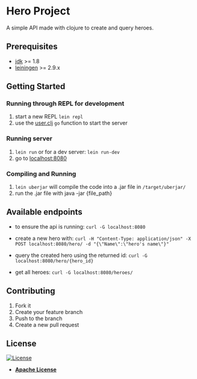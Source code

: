
# Hero Project

A simple API made with clojure to create and query heroes.

## Prerequisites

- [jdk](https://www.oracle.com/technetwork/pt/java/javase/downloads/index.html) >= 1.8
- [leiningen](https://leiningen.org/) >= 2.9.x

## Getting Started

### Running through REPL for development

1. start a new REPL `lein repl`
2. use the [user.clj](\dev\user.clj) `go` function to start the server

### Running server

1. `lein run` or for a dev server: `lein run-dev`
2. go to [localhost:8080](localhost:8080)

### Compiling and Running

1. `lein uberjar` will compile the code into a .jar file in `/target/uberjar/`
2. run the .jar file with java -jar {file_path}

## Available endpoints
- to ensure the api is running: 
`curl -G localhost:8080`

- create a new hero with: 
`curl -H "Content-Type: application/json" -X POST localhost:8080/hero/ -d "{\"Name\":\"hero's name\"}"`

- query the created hero using the returned id:
`curl -G localhost:8080/hero/{hero_id}`

- get all heroes:
 `curl -G localhost:8080/heroes/`

## Contributing

1. Fork it
2. Create your feature branch
3. Push to the branch
4. Create a new pull request

## License

[![License](https://img.shields.io/badge/License-Apache%202.0-yellowgreen.svg)](https://opensource.org/licenses/Apache-2.0)

- **[Apache License](http://www.apache.org/licenses/)**
